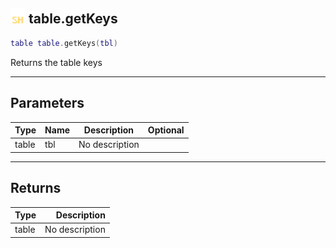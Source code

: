 ## <img src="../../.gitbook/assets/shared.png" width="24" height=24 /> table.getKeys

```lua
table table.getKeys(tbl)
```

Returns the table keys

------
## Parameters

| Type   | Name | Description | Optional |
| ------ | ---- | ----------- | -------: |
| table | tbl | No description |  |


------
## Returns

| Type   | Description |
| ------ | ----------: |
| table | No description |

